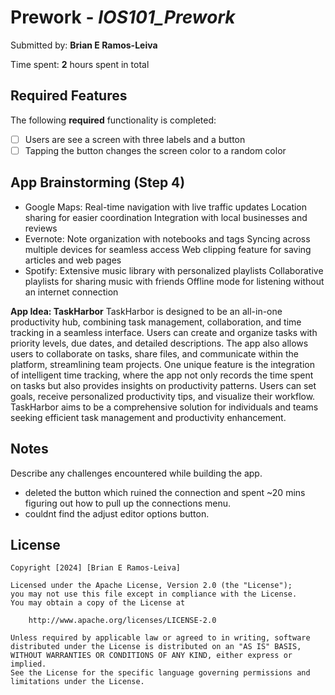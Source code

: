 # Prework - *IOS101_Prework*

Submitted by: **Brian E Ramos-Leiva**

Time spent: **2** hours spent in total

## Required Features

The following **required** functionality is completed:

- [ ] Users are see a screen with three labels and a button
- [ ] Tapping the button changes the screen color to a random color

## App Brainstorming (Step 4)
- Google Maps:
    Real-time navigation with live traffic updates
    Location sharing for easier coordination
    Integration with local businesses and reviews
- Evernote:
    Note organization with notebooks and tags
    Syncing across multiple devices for seamless access
    Web clipping feature for saving articles and web pages
- Spotify:
    Extensive music library with personalized playlists
    Collaborative playlists for sharing music with friends
    Offline mode for listening without an internet connection

  
**App Idea: TaskHarbor**
TaskHarbor is designed to be an all-in-one productivity hub, combining task management, collaboration, and time tracking in a seamless interface. Users can create and organize tasks with priority levels, due dates, and detailed descriptions. The app also allows users to collaborate on tasks, share files, and communicate within the platform, streamlining team projects. One unique feature is the integration of intelligent time tracking, where the app not only records the time spent on tasks but also provides insights on productivity patterns. Users can set goals, receive personalized productivity tips, and visualize their workflow. TaskHarbor aims to be a comprehensive solution for individuals and teams seeking efficient task management and productivity enhancement.
## Notes

Describe any challenges encountered while building the app.
- deleted the button which ruined the connection and spent ~20 mins figuring out how to pull up the connections menu.
- couldnt find the adjust editor options button.

## License

    Copyright [2024] [Brian E Ramos-Leiva]

    Licensed under the Apache License, Version 2.0 (the "License");
    you may not use this file except in compliance with the License.
    You may obtain a copy of the License at

        http://www.apache.org/licenses/LICENSE-2.0

    Unless required by applicable law or agreed to in writing, software
    distributed under the License is distributed on an "AS IS" BASIS,
    WITHOUT WARRANTIES OR CONDITIONS OF ANY KIND, either express or implied.
    See the License for the specific language governing permissions and
    limitations under the License.
